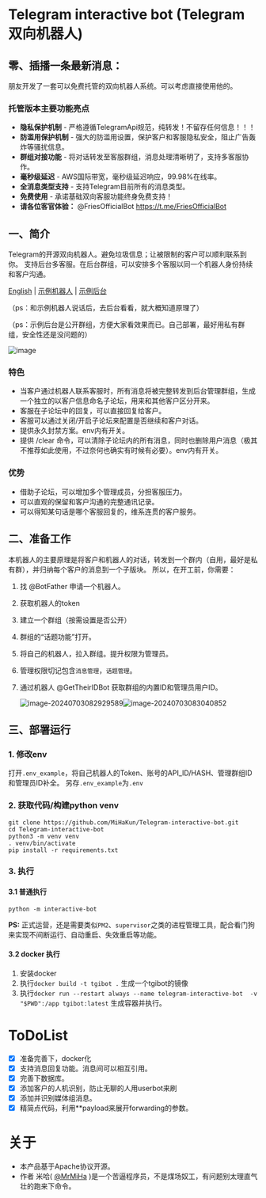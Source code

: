 # Telegram interactive bot (Telegram 双向机器人)

## 零、插播一条最新消息：
朋友开发了一套可以免费托管的双向机器人系统。可以考虑直接使用他的。
### 托管版本主要功能亮点

- **隐私保护机制** - 严格遵循TelegramApi规范，纯转发！不留存任何信息！！！
- **防滥用保护机制** - 强大的防滥用设置，保护客户和客服隐私安全，阻止广告轰炸等骚扰信息。
- **群组对接功能** - 将对话转发至客服群组，消息处理清晰明了，支持多客服协作。
- **毫秒级延迟** - AWS国际带宽，毫秒级延迟响应，99.98%在线率。
- **全消息类型支持** - 支持Telegram目前所有的消息类型。
- **免费使用** - 承诺基础双向客服功能终身免费支持！
- **请各位客官体验：**  @FriesOfficialBot https://t.me/FriesOfficialBot





## 一、简介
Telegram的开源双向机器人。避免垃圾信息；让被限制的客户可以顺利联系到你。
支持后台多客服。在后台群组，可以安排多个客服以同一个机器人身份持续和客户沟通。

[English](https://github.com/MiHaKun/Telegram-interactive-bot/blob/master/README.en.md) | [示例机器人](https://t.me/CustomerConnectBot) | [示例后台](https://t.me/MiHaCMSGroup)

（ps：和示例机器人说话后，去后台看看，就大概知道原理了）

（ps：示例后台是公开群组，方便大家看效果而已。自己部署，最好用私有群组，安全性还是没问题的）

![image](https://github.com/user-attachments/assets/69dd3cd2-69e5-4925-9b9d-63b8ee8d2139)


### 特色
- 当客户通过机器人联系客服时，所有消息将被完整转发到后台管理群组，生成一个独立的以客户信息命名子论坛，用来和其他客户区分开来。
- 客服在子论坛中的回复，可以直接回复给客户。
- 客服可以通过关闭/开启子论坛来配置是否继续和客户对话。
- 提供永久封禁方案。env内有开关。
- 提供 /clear 命令，可以清除子论坛内的所有消息，同时也删除用户消息（极其不推荐如此使用，不过奈何也确实有时候有必要）。env内有开关。

### 优势
- 借助子论坛，可以增加多个管理成员，分担客服压力。
- 可以直观的保留和客户沟通的完整通讯记录。
- 可以得知某句话是哪个客服回复的，维系连贯的客户服务。


## 二、准备工作
本机器人的主要原理是将客户和机器人的对话，转发到一个群内（自用，最好是私有群），并归纳每个客户的消息到一个子版块。
所以，在开工前，你需要：
1. 找 @BotFather 申请一个机器人。

2. 获取机器人的token

3. 建立一个群组（按需设置是否公开）

4. 群组的“话题功能”打开。

5. 将自己的机器人，拉入群组。提升权限为管理员。

6. 管理权限切记包含`消息管理`，`话题管理`。

7. 通过机器人 @GetTheirIDBot 获取群组的内置ID和管理员用户ID。

   ![image-20240703082929589](./doc/cn/image-20240703082929589.png)![image-20240703083040852](./doc/cn/image-20240703083040852.png)

## 三、部署运行

### 1. 修改env
打开`.env_example`，将自己机器人的Token、账号的API_ID/HASH、管理群组ID和管理员ID补全。
另存`.env_example`为`.env`

### 2. 获取代码/构建python venv
```
git clone https://github.com/MiHaKun/Telegram-interactive-bot.git
cd Telegram-interactive-bot
python3 -m venv venv
. venv/bin/activate
pip install -r requirements.txt
```
### 3. 执行

#### 3.1 普通执行
```
python -m interactive-bot
```

**PS:** 正式运营，还是需要类似`PM2`、`supervisor`之类的进程管理工具，配合看门狗来实现不间断运行、自动重启、失效重启等功能。 

#### 3.2 docker 执行
1. 安装docker
2. 执行`docker build -t tgibot .` 生成一个tgibot的镜像
3. 执行`docker run --restart always --name telegram-interactive-bot  -v "$PWD":/app tgibot:latest` 生成容器并执行。

# ToDoList
- [x] 准备完善下，docker化
- [x] 支持消息回复功能。消息间可以相互引用。
- [x] 完善下数据库。
- [x] 添加客户的人机识别，防止无聊的人用userbot来刷
- [x] 添加并识别媒体组消息。
- [x] 精简点代码，利用**payload来展开forwarding的参数。

# 关于

- 本产品基于Apache协议开源。
- 作者 米哈( [@MrMiHa](https://t.me/MrMiHa) )是一个苦逼程序员，不是煤场奴工，有问题别太理直气壮的跑来下命令。
